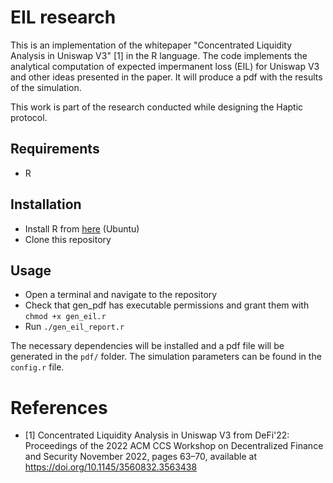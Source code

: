 # EIL research

This is an implementation of the whitepaper "Concentrated Liquidity Analysis in Uniswap V3" [1] in the R language. The code implements the analytical computation of expected impermanent loss (EIL) for Uniswap V3 and other ideas presented in the paper. It will produce a pdf with the results of the simulation. 

This work is part of the research conducted while designing the Haptic protocol.

## Requirements

- R

## Installation

- Install R from [here](https://cran.r-project.org/bin/linux/ubuntu/) (Ubuntu)
- Clone this repository

## Usage

- Open a terminal and navigate to the repository
- Check that gen_pdf has executable permissions and grant them with `chmod +x gen_eil.r`
- Run `./gen_eil_report.r`

The necessary dependencies will be installed and a pdf file will be generated in the `pdf/` folder. The simulation parameters can be found in the `config.r` file.

# References

- [1] Concentrated Liquidity Analysis in Uniswap V3 from DeFi'22: Proceedings of the 2022 ACM CCS Workshop on Decentralized Finance and Security November 2022, pages 63–70, available at https://doi.org/10.1145/3560832.3563438